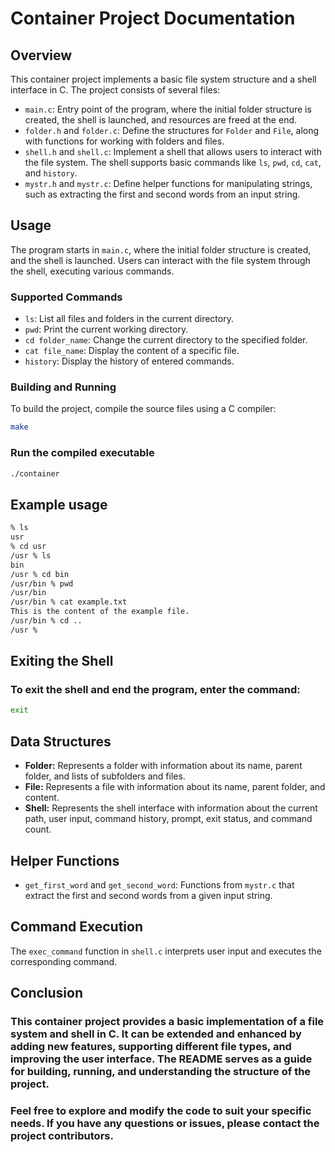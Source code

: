 # Container Project Documentation

## Overview

This container project implements a basic file system structure and a shell interface in C. The project consists of several files:

- `main.c`: Entry point of the program, where the initial folder structure is created, the shell is launched, and resources are freed at the end.
- `folder.h` and `folder.c`: Define the structures for `Folder` and `File`, along with functions for working with folders and files.
- `shell.h` and `shell.c`: Implement a shell that allows users to interact with the file system. The shell supports basic commands like `ls`, `pwd`, `cd`, `cat`, and `history`.
- `mystr.h` and `mystr.c`: Define helper functions for manipulating strings, such as extracting the first and second words from an input string.

## Usage

The program starts in `main.c`, where the initial folder structure is created, and the shell is launched. Users can interact with the file system through the shell, executing various commands.

### Supported Commands

- `ls`: List all files and folders in the current directory.
- `pwd`: Print the current working directory.
- `cd folder_name`: Change the current directory to the specified folder.
- `cat file_name`: Display the content of a specific file.
- `history`: Display the history of entered commands.

### Building and Running

To build the project, compile the source files using a C compiler:

```bash
make
```

### Run the compiled executable

```bash
./container
```

## Example usage

```bash
% ls
usr
% cd usr
/usr % ls
bin
/usr % cd bin
/usr/bin % pwd
/usr/bin
/usr/bin % cat example.txt
This is the content of the example file.
/usr/bin % cd ..
/usr %
```

## Exiting the Shell

### To exit the shell and end the program, enter the command:

```bash
exit
```

## Data Structures

- **Folder:** Represents a folder with information about its name, parent folder, and lists of subfolders and files.
- **File:** Represents a file with information about its name, parent folder, and content.
- **Shell:** Represents the shell interface with information about the current path, user input, command history, prompt, exit status, and command count.

## Helper Functions

- `get_first_word` and `get_second_word`: Functions from `mystr.c` that extract the first and second words from a given input string.

## Command Execution

The `exec_command` function in `shell.c` interprets user input and executes the corresponding command.

## Conclusion

### This container project provides a basic implementation of a file system and shell in C. It can be extended and enhanced by adding new features, supporting different file types, and improving the user interface. The README serves as a guide for building, running, and understanding the structure of the project.

### Feel free to explore and modify the code to suit your specific needs. If you have any questions or issues, please contact the project contributors.
